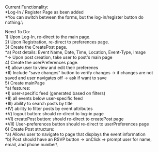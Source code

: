 Current Functionality:\
    *Log-In / Register Page as been added\
        *You can switch between the forms, but the log-in/register button do nothing.\

Need To Do:\
    1) Upon Log-In, re-direct to the main page.\
    2) Upon Registration, re-direct to preferences page.\
    3) Create the CreatePost page.\
        *a) Post details: Event Name, Date, Time, Location, Event-Type, Image\
            *-> Upon post creation, take user to post's main page\
    4) Create the userPreferences page.\
        *I) allow user to view and edit their preferenes\
        *II) Include "save changes" button to verify changes -> if changes are not saved and user navigates off -> ask if want to save\
    5) Create mainPage\
        *a) features: \
            *I) user-specific feed (generated based on filters)\
            *II) all events below user-specific feed\
            *III) ability to search posts by title\
            *IV) ability to filter posts by event attributes\
            *V) logout button: should re-direct to log-in page\
            *VI) createPost button: should re-direct to createPost page\
            *VII) User-preferences button should re-direct to userPreferences page\
    6) Create Post structure:\
        *a) Allows user to navigate to page that displays the event information\
        *b) Post should have an RSVP button -> onClick => prompt user for name, email, and phone number\
              
